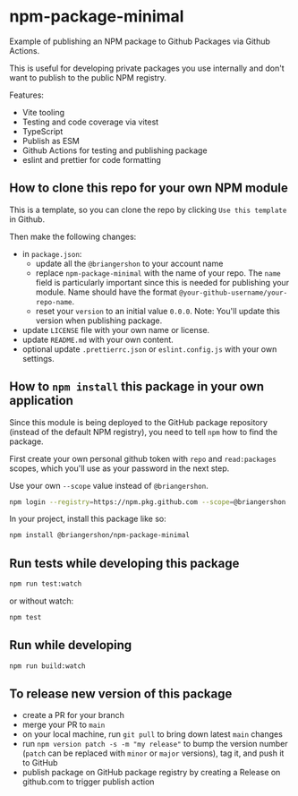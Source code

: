 # npm-package-minimal

Example of publishing an NPM package to Github Packages via Github Actions.

This is useful for developing private packages you use internally and don't want to publish to the public NPM registry.

Features:

- Vite tooling
- Testing and code coverage via vitest
- TypeScript
- Publish as ESM
- Github Actions for testing and publishing package
- eslint and prettier for code formatting

## How to clone this repo for your own NPM module

This is a template, so you can clone the repo by clicking `Use this template` in Github.

Then make the following changes:

- in `package.json`:
  - update all the `@briangershon` to your account name
  - replace `npm-package-minimal` with the name of your repo. The `name` field is particularly important since this is needed for publishing your module. Name should have the format `@your-github-username/your-repo-name`.
  - reset your `version` to an initial value `0.0.0`. Note: You'll update this version when publishing package.
- update `LICENSE` file with your own name or license.
- update `README.md` with your own content.
- optional update `.prettierrc.json` or `eslint.config.js` with your own settings.

## How to `npm install` this package in your own application

Since this module is being deployed to the GitHub package repository (instead of the default NPM registry), you need to tell `npm` how to find the package.

First create your own personal github token with `repo` and `read:packages` scopes, which you'll use as your password in the next step.

Use your own `--scope` value instead of `@briangershon`.

```bash
npm login --registry=https://npm.pkg.github.com --scope=@briangershon
```

In your project, install this package like so:

```bash
npm install @briangershon/npm-package-minimal
```

## Run tests while developing this package

```bash
npm run test:watch
```

or without watch:

```bash
npm test
```

## Run while developing

```bash
npm run build:watch
```

## To release new version of this package

- create a PR for your branch
- merge your PR to `main`
- on your local machine, run `git pull` to bring down latest `main` changes
- run `npm version patch -s -m "my release"` to bump the version number (`patch` can be replaced with `minor` or `major` versions), tag it, and push it to GitHub
- publish package on GitHub package registry by creating a Release on github.com to trigger publish action
